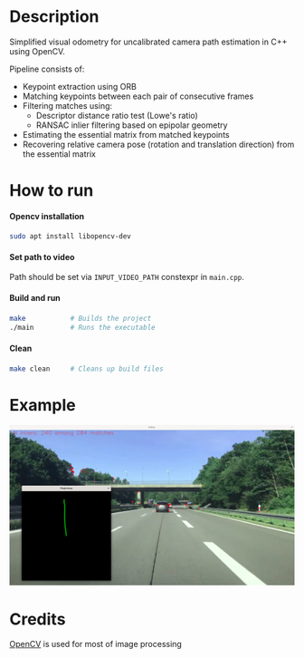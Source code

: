 # Description
Simplified visual odometry for uncalibrated camera path estimation in C++ using OpenCV.

Pipeline consists of:
- Keypoint extraction using ORB
- Matching keypoints between each pair of consecutive frames
- Filtering matches using:
    - Descriptor distance ratio test (Lowe's ratio)
    - RANSAC inlier filtering based on epipolar geometry
- Estimating the essential matrix from matched keypoints
- Recovering relative camera pose (rotation and translation direction) from the essential matrix

# How to run

#### Opencv installation
```bash
sudo apt install libopencv-dev
```

#### Set path to video
Path should be set via `INPUT_VIDEO_PATH` constexpr in `main.cpp`.

#### Build and run
```bash
make           # Builds the project
./main         # Runs the executable
```

#### Clean
```bash
make clean     # Cleans up build files
```

# Example  
![Demo](./docs/screenshot.png)

# Credits
[OpenCV](https://opencv.org/) is used for most of image processing